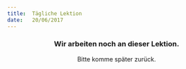 ```yaml
---
title:  Tägliche Lektion
date:   20/06/2017
---
```


### <center>Wir arbeiten noch an dieser Lektion.</center>
<center>Bitte komme später zurück.</center>